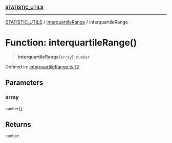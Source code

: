 [**STATISTIC_UTILS**](../../README.md)

***

[STATISTIC_UTILS](../../README.md) / [interquartileRange](../README.md) / interquartileRange

# Function: interquartileRange()

> **interquartileRange**(`array`): `number`

Defined in: [interquartileRange.ts:12](https://github.com/dailker/everyutil/blob/e265d7544f4e799da268d038a0a464c889a18367/src/statistic/interquartileRange.ts#L12)

## Parameters

### array

`number`[]

## Returns

`number`
